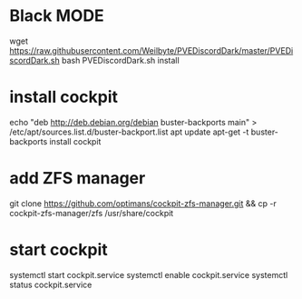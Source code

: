 # Black MODE

wget https://raw.githubusercontent.com/Weilbyte/PVEDiscordDark/master/PVEDiscordDark.sh
bash PVEDiscordDark.sh install

# install cockpit

echo "deb http://deb.debian.org/debian buster-backports main" > /etc/apt/sources.list.d/buster-backport.list
apt update
apt-get -t buster-backports install cockpit

# add ZFS manager
git clone https://github.com/optimans/cockpit-zfs-manager.git && cp -r cockpit-zfs-manager/zfs /usr/share/cockpit

# start cockpit
systemctl start cockpit.service
systemctl enable cockpit.service
systemctl status cockpit.service
